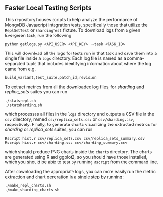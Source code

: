 ## Faster Local Testing Scripts

This repository houses scripts to help analyze the performance of MongoDB Javascript integration tests, specifically those that utilize the `ReplSetTest` or `ShardingTest` fixture. To download logs from a given Evergreen task, run the following:

```
python getlogs.py <API_USER> <API_KEY> --task <TASK_ID>
```

This will download all the logs for tests run in that task and save them into a single file inside a `logs` directory. Each log file is named as a comma-separated tuple that includes identifying information about where the log came from e.g.

```
build_variant,test_suite,patch_id,revision
```

To extract metrics from all the downloaded log files, for *sharding* and *replica_sets* suites you can run

```
./statsrepl.sh
./statsharding.sh
```
which processes all files in the `logs` directory and outputs a CSV file in the `csv` directory, named `csv/replica_sets.csv` or `csv/sharding.csv`, respectively. Finally, to generate charts visualizing the extracted metrics for *sharding* or *replica_sets* suites, you can run

```
Rscript hist.r csv/replica_sets.csv csv/replica_sets_summary.csv
Rscript hist.r csv/sharding.csv csv/sharding_summary.csv
```

which should produce PNG charts inside the `charts` directory. The charts are generated using R and ggplot2, so you should have those installed, which you should be able to test by running `Rscript` from the command line. 

After downloading the appropriate logs, you can more easily run the metric extraction and chart generation in a single step by running:

```
./make_repl_charts.sh
./make_sharding_charts.sh
```
